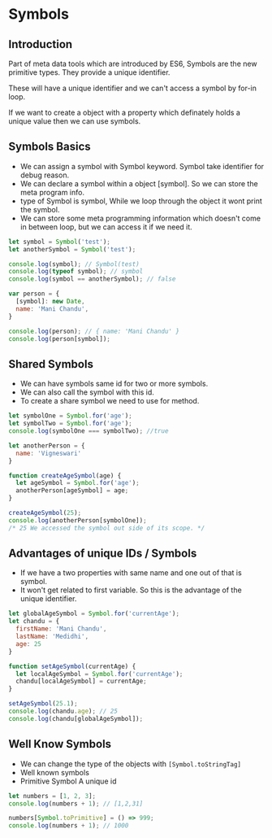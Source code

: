 # Symbols

## Introduction

Part of meta data tools which are introduced by ES6, Symbols are the new primitive types. They provide a unique identifier.

These will have a unique identifier and we can't access a symbol by for-in loop.

If we want to create a object with a property which definately holds a unique value then we can use symbols.

## Symbols Basics

* We can assign a symbol with Symbol keyword. Symbol take identifier for debug reason.
* We can declare a symbol within a object [symbol]. So we can store the meta program info.
* type of Symbol is symbol, While we loop through the object it wont print the symbol.
* We can store some meta programming information which doesn't come in between loop, but we can access it if we need it.

```javascript
let symbol = Symbol('test');
let anotherSymbol = Symbol('test');

console.log(symbol); // Symbol(test)
console.log(typeof symbol); // symbol
console.log(symbol == anotherSymbol); // false

var person = {
  [symbol]: new Date,
  name: 'Mani Chandu',
}

console.log(person); // { name: 'Mani Chandu' }
console.log(person[symbol]);
```

## Shared Symbols

* We can have symbols same id for two or more symbols.
* We can also call the symbol with this id.
* To create a share symbol we need to use for method.

```javascript
let symbolOne = Symbol.for('age');
let symbolTwo = Symbol.for('age');
console.log(symbolOne === symbolTwo); //true

let anotherPerson = {
  name: 'Vigneswari'
}

function createAgeSymbol(age) {
  let ageSymbol = Symbol.for('age');
  anotherPerson[ageSymbol] = age;
}

createAgeSymbol(25);
console.log(anotherPerson[symbolOne]);
/* 25 We accessed the symbol out side of its scope. */
```

## Advantages of unique IDs / Symbols

* If we have a two properties with same name and one out of that is symbol.
* It won't get related to first variable. So this is the advantage of the unique identifier.

```javascript
let globalAgeSymbol = Symbol.for('currentAge');
let chandu = {
  firstName: 'Mani Chandu',
  lastName: 'Medidhi',
  age: 25
}

function setAgeSymbol(currentAge) {
  let localAgeSymbol = Symbol.for('currentAge');
  chandu[localAgeSymbol] = currentAge;
}

setAgeSymbol(25.1);
console.log(chandu.age); // 25
console.log(chandu[globalAgeSymbol]);
```

## Well Know Symbols

* We can change the type of the objects with ```[Symbol.toStringTag]```
* Well known symbols
* Primitive Symbol A unique id

```javascript
let numbers = [1, 2, 3];
console.log(numbers + 1); // [1,2,31]

numbers[Symbol.toPrimitive] = () => 999;
console.log(numbers + 1); // 1000
```